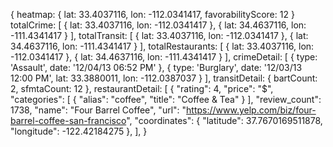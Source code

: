 {
  heatmap: {
    lat: 33.4037116,
    lon: -112.0341417,
    favorabilityScore: 12
  }
  totalCrime: [
    {
      lat: 33.4037116,
      lon: -112.0341417
    },
    {
      lat: 34.4637116,
      lon: -111.4341417
    }
  ],
  totalTransit: [
    {
      lat: 33.4037116,
      lon: -112.0341417
    },
    {
      lat: 34.4637116,
      lon: -111.4341417
    }
  ],
  totalRestaurants: [
    {
      lat: 33.4037116,
      lon: -112.0341417
    },
    {
      lat: 34.4637116,
      lon: -111.4341417
    }
  ],
  crimeDetail: [
    {
      type: 'Assault',
      date: '12/04/13 06:52 PM'
    },
    {
      type: 'Burglary',
      date: '12/03/13 12:00 PM',
      lat: 33.3880011,
      lon: -112.0387037
    }
  ],
  transitDetail: {
    bartCount: 2,
    sfmtaCount: 12
  },
  restaurantDetail: [
    {
      "rating": 4,
      "price": "$",
      "categories": [
        {
          "alias": "coffee",
          "title": "Coffee & Tea"
        }
      ],
      "review_count": 1738,
      "name": "Four Barrel Coffee",
      "url": "https://www.yelp.com/biz/four-barrel-coffee-san-francisco",
      "coordinates": {
        "latitude": 37.7670169511878,
        "longitude": -122.42184275
      },
  ],
}
